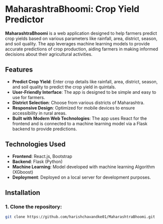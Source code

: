 # MaharashtraBhoomi: Crop Yield Predictor

**MaharashtraBhoomi** is a web application designed to help farmers predict crop yields based on various parameters like rainfall, area, district, season, and soil quality. The app leverages machine learning models to provide accurate predictions of crop production, aiding farmers in making informed decisions about their agricultural activities.

## Features

- **Predict Crop Yield**: Enter crop details like rainfall, area, district, season, and soil quality to predict the crop yield in quintals.
- **User-Friendly Interface**: The app is designed to be simple and easy to use for farmers.
- **District Selection**: Choose from various districts of Maharashtra.
- **Responsive Design**: Optimized for mobile devices to ensure accessibility in rural areas.
- **Built with Modern Web Technologies**: The app uses React for the frontend and is connected to a machine learning model via a Flask backend to provide predictions.

## Technologies Used

- **Frontend**: React.js, Bootstrap
- **Backend**: Flask (Python)
- **Machine Learning**: Model developed with machine learning Algorithm (XGboost)
- **Deployment**: Deployed on a local server for development purposes.

## Installation

### 1. Clone the repository:

```bash
git clone https://github.com/harishchavandke01/MaharashtraBhoomi.git
